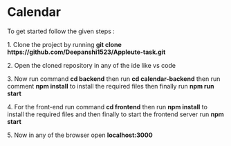 <h1>Calendar</h1>
<p>To get started follow the given steps :</p>
<p>1. Clone the project by running <b>git clone https://github.com/Deepanshi1523/Appleute-task.git</b></p>
<p>2. Open the cloned repository in any of the ide like vs code</p>
<p>3. Now run command <b>cd backend</b> then run <b>cd calendar-backend</b> then run comment <b>npm install</b> to install the required files then finally run <b>npm run start</b></p>
<p>4. For the front-end run command <b>cd frontend</b> then run <b>npm install</b> to install the required files and then finally to start the frontend server run <b>npm start</b></p>
<p>5. Now in any of the browser open <b>localhost:3000</b></p>
